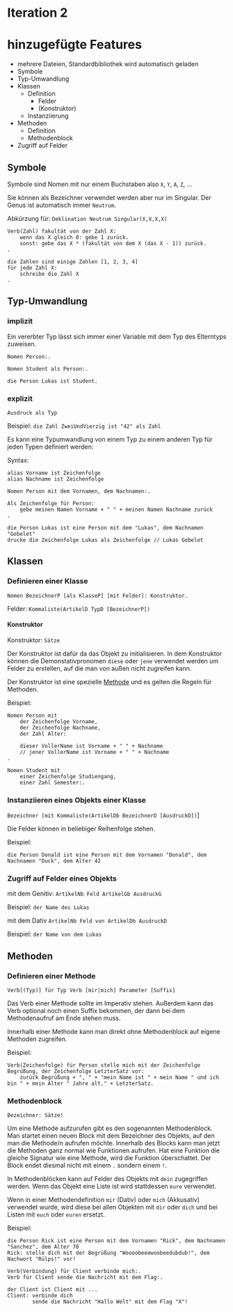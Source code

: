 # Iteration 2

# hinzugefügte Features
- mehrere Dateien, Standardbibliothek wird automatisch geladen
- Symbole
- Typ-Umwandlung
- Klassen
    - Definition
        - Felder
        - (Konstruktor)
    - Instanziierung
- Methoden
    - Definition
    - Methodenblock
- Zugriff auf Felder

## Symbole
Symbole sind Nomen mit nur einem Buchstaben also `X`, `Y`, `A`, `Z`, ...

Sie können als Bezeichner verwendet werden aber nur im Singular.
Der Genus ist automatisch immer `Neutrum`.

Abkürzung für: `Deklination Neutrum Singular(X,X,X,X)`

```
Verb(Zahl) fakultät von der Zahl X:
    wenn das X gleich 0: gebe 1 zurück.
    sonst: gebe das X * (fakultät von dem X (das X - 1)) zurück.
.

die Zahlen sind einige Zahlen [1, 2, 3, 4]
für jede Zahl X:
    schreibe die Zahl X
.
```

## Typ-Umwandlung

### implizit
Ein vererbter Typ lässt sich immer einer Variable mit dem Typ des Elterntyps zuweisen.

```
Nomen Person:.

Nomen Student als Person:.

die Person Lukas ist Student.
```

### explizit
`Ausdruck als Typ`

Beispiel:
`die Zahl ZweiUndVierzig ist "42" als Zahl`

Es kann eine Typumwandlung von einem Typ zu einem anderen Typ für jeden Typen definiert werden:

Syntax: 

```
alias Vorname ist Zeichenfolge
alias Nachname ist Zeichenfolge

Nomen Person mit dem Vornamen, dem Nachnamen:.

Als Zeichenfolge für Person:
    gebe meinen Namen Vorname + " " + meinen Namen Nachname zurück
.

die Person Lukas ist eine Person mit dem "Lukas", dem Nachnamen "Gobelet"
drucke die Zeichenfolge Lukas als Zeichenfolge // Lukas Gobelet
```

## Klassen

### Definieren einer Klasse

`Nomen BezeichnerP [als KlasseP] [mit Felder]: Konstruktor.`

Felder: `Kommaliste(ArtikelD TypD [BezeichnerP])`

#### Konstruktor

Konstruktor: `Sätze`

Der Konstruktor ist dafür da das Objekt zu initialisieren.
In dem Konstruktor können die Demonstativpronomen `diese` oder `jene`
verwendet werden um Felder zu erstellen, auf die man von außen nicht zugreifen kann.

Der Konstruktor ist eine spezielle [Methode](#definieren-einer-methode) und es gelten
die Regeln für Methoden.

Beispiel:
```
Nomen Person mit
    der Zeichenfolge Vorname,
    der Zeichenfolge Nachname,
    der Zahl Alter:

    dieser VollerName ist Vorname + " " + Nachname
    // jener VollerName ist Vorname + " " + Nachname
.

Nomen Student mit 
    einer Zeichenfolge Studiengang,
    einer Zahl Semester:.
```


### Instanziieren eines Objekts einer Klasse
`Bezeichner [mit Kommaliste(ArtikelDb BezeichnerD [AusdruckD])`]

Die Felder können in beliebiger Reihenfolge stehen.

Beispiel:

`die Person Donald ist eine Person mit dem Vornamen "Donald", dem Nachnamen "Duck", dem Alter 42`

### Zugriff auf Felder eines Objekts
mit dem Genitiv: `ArtikelNb Feld ArtikelGb AusdruckG`

Beispiel: `der Name des Lukas`

mit dem Dativ `ArtikelNb Feld von ArtikelDb AusdruckD`

Beispiel: `der Name von dem Lukas`

## Methoden

### Definieren einer Methode

`Verb[(Typ)] für Typ Verb [mir|mich] Parameter [Suffix]`

Das Verb einer Methode sollte im Imperativ stehen. Außerdem kann das Verb optional noch einen Suffix bekommen,
der dann bei dem Methodenaufruf am Ende stehen muss.

Innerhalb einer Methode kann man direkt ohne Methodenblock auf eigene Methoden zugreifen.

Beispiel:
```
Verb(Zeichenfolge) für Person stelle mich mit der Zeichenfolge Begrüßung, der Zeichenfolge LetzterSatz vor:
    zurück Begrüßung + ", " + "mein Name ist " + mein Name " und ich bin " + mein Alter " Jahre alt." + LetzterSatz.
```

### Methodenblock

`Bezeichner: Sätze!`

Um eine Methode aufzurufen gibt es den sogenannten Methodenblock. Man startet einen neuen Block mit dem Bezeichner
des Objekts, auf den man die Methode/n aufrufen möchte. Innerhalb des Blocks kann man jetzt die Methoden ganz normal wie Funktionen
aufrufen. Hat eine Funktion die gleiche Signatur wie eine Methode, wird die Funktion überschattet. Der Block endet diesmal nicht
mit einem `.` sondern einem `!`.

In Methodenblöcken kann auf Felder des Objekts mit `dein` zugegriffen werden. Wenn das Objekt eine Liste ist wird stattdessen `eure` verwendet.

Wenn in einer Methodendefinition `mir` (Dativ) oder `mich` (Akkusativ) verwendet wurde, wird diese bei allen Objekten mit `dir`
oder `dich` und bei Listen mit `euch` oder `euren` ersetzt.

Beispiel:

```
die Person Rick ist eine Person mit dem Vornamen "Rick", dem Nachnamen "Sanchez", dem Alter 70
Rick: stelle dich mit der Begrüßung "Woooobeeewoobeedubdub!", dem Nachwort "Rülps!" vor!
```

```
Verb(Verbindung) für Client verbinde mich:.
Verb für Client sende die Nachricht mit dem Flag:.

der Client ist Client mit ...
Client: verbinde dich
        sende die Nachricht "Hallo Welt" mit dem Flag "X"!
```